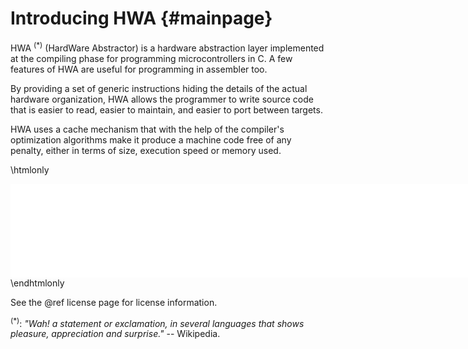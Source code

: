 
Introducing HWA	{#mainpage}
===============

HWA <sup>(*)</sup> (HardWare Abstractor) is a hardware abstraction layer implemented at the
compiling phase for programming microcontrollers in C. A few features of HWA
are useful for programming in assembler too.

By providing a set of generic instructions hiding the details of the actual
hardware organization, HWA allows the programmer to write source code that is
easier to read, easier to maintain, and easier to port between targets.

HWA uses a cache mechanism that with the help of the compiler's optimization
algorithms make it produce a machine code free of any penalty, either in terms
of size, execution speed or memory used.

\htmlonly
<div align='center'>
<embed src="hwa_intro_en.svg" width="800px" type="image/svg+xml"/>
</div>
\endhtmlonly 

See the @ref license page for license information.

<sup>(*)</sup>: <i>"Wah! a statement or exclamation, in several languages that shows pleasure,
appreciation and surprise."</i> -- Wikipedia.
